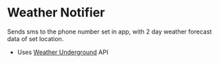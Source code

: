 # Weather Notifier
Sends sms to the phone number set in app, with 2 day weather forecast data of set location.
- Uses [Weather Underground](https://www.wunderground.com/ "Weather Underground") API
